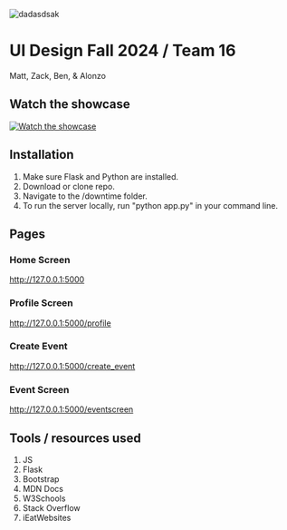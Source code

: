![dadasdsak](https://github.com/user-attachments/assets/63815582-b6d7-49b3-b6f8-76a3f0360bd9)

# UI Design Fall 2024 / Team 16
Matt, Zack, Ben, & Alonzo

## Watch the showcase

[![Watch the showcase](https://img.youtube.com/vi/r5jgArkhyS4/maxresdefault.jpg)](https://youtu.be/r5jgArkhyS4)

## Installation
1. Make sure Flask and Python are installed.
2. Download or clone repo. 
3. Navigate to the /downtime folder.
4. To run the server locally, run "python app.py" in your command line.

## Pages
### Home Screen
http://127.0.0.1:5000
### Profile Screen
http://127.0.0.1:5000/profile
### Create Event
http://127.0.0.1:5000/create_event
### Event Screen
http://127.0.0.1:5000/eventscreen

## Tools / resources used
1. JS
2. Flask
3. Bootstrap
4. MDN Docs
5. W3Schools
6. Stack Overflow
7. iEatWebsites

